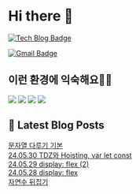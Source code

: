 # Hi there 👋

[![Tech Blog Badge](http://img.shields.io/badge/tistory-black?style=flat-square&logo=Tistory&link=https://codingpracticenote.tistory.com/)](https://codingpracticenote.tistory.com/)
	
[![Gmail Badge](https://img.shields.io/badge/Gmail-d14836?style=flat-square&logo=Gmail&logoColor=white&link=mailto:tkdrnr1215@gmail.com)](mailto:tkdrnr1215@gmail.com)

## 이런 환경에 익숙해요✍🏼

<img src="https://img.shields.io/badge/CSS3-1572B6?style=flat-square&logo=CSS3&logoColor=white"/> </t>
<img src="https://img.shields.io/badge/HTML5-E34F26?style=flat-square&logo=HTML5&logoColor=white"/> 
<img src="https://img.shields.io/badge/JavaScript-F7DF1E?style=flat-square&logo=JavaScript&logoColor=white"/>
<img src="https://img.shields.io/badge/TypeScript-3178C6?style=flat-square&logo=TypeScript&logoColor=white"/>

## 📕 Latest Blog Posts

<a href=https://codingpracticenote.tistory.com/217>문자열 다루기 기본</a></br><a href=https://codingpracticenote.tistory.com/216>24.05.30 TDZ와 Hoisting, var let const</a></br><a href=https://codingpracticenote.tistory.com/215>24.05.29 display: flex (2)</a></br><a href=https://codingpracticenote.tistory.com/214>24.05.28 display: flex</a></br><a href=https://codingpracticenote.tistory.com/213>자연수 뒤집기</a></br>